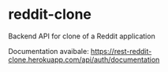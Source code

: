 # reddit-clone
Backend API for clone of a Reddit application

Documentation avaibale: https://rest-reddit-clone.herokuapp.com/api/auth/documentation
